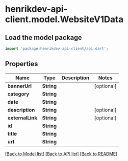 # henrikdev-api-client.model.WebsiteV1Data

## Load the model package
```dart
import 'package:henrikdev-api-client/api.dart';
```

## Properties
Name | Type | Description | Notes
------------ | ------------- | ------------- | -------------
**bannerUrl** | **String** |  | [optional] 
**category** | **String** |  | 
**date** | **String** |  | 
**description** | **String** |  | [optional] 
**externalLink** | **String** |  | [optional] 
**id** | **String** |  | 
**title** | **String** |  | 
**url** | **String** |  | 

[[Back to Model list]](../README.md#documentation-for-models) [[Back to API list]](../README.md#documentation-for-api-endpoints) [[Back to README]](../README.md)



